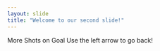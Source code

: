 ```yaml
---
layout: slide
title: "Welcome to our second slide!"
---
```

More Shots on Goal
Use the left arrow to go back!
